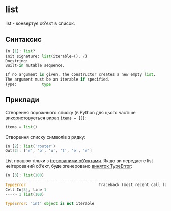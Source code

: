 # list

list - конвертує об'єкт в список.

## Синтаксис

```python
In [1]: list?
Init signature: list(iterable=(), /)
Docstring:     
Built-in mutable sequence.

If no argument is given, the constructor creates a new empty list.
The argument must be an iterable if specified.
Type:           type
```

## Приклади

Створення порожнього списку (в Python для цього частіше
використовується вираз `items = []`):

```python
items = list()
```

Створення списку символів з рядку:

```python
In [2]: list('router')
Out[2]: ['r', 'o', 'u', 't', 'e', 'r']
```

List працює тільки з [ітерованими об'єктами](/reference/protocols/iterable).
Якщо ви передасте list неітерований об’єкт, буде згенеровано [виняток TypeError](/reference/exceptions/):

```python
In [3]: list(100)
--------------------------------------------------------------------------
TypeError                                Traceback (most recent call last)
Cell In[3], line 1
----> 1 list(100)

TypeError: 'int' object is not iterable
```
